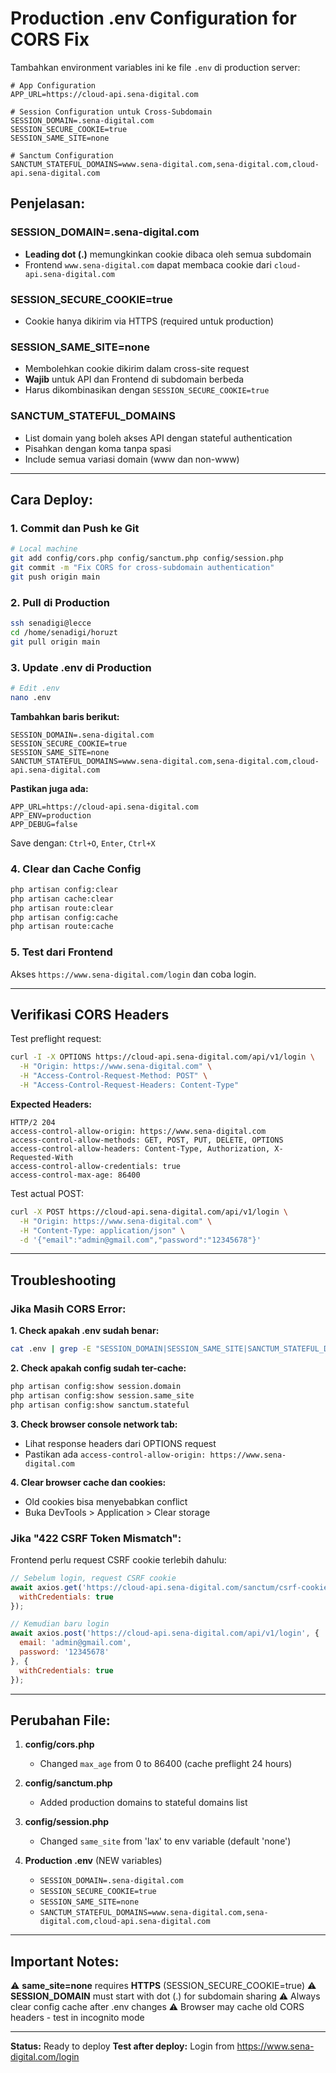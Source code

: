 # Production .env Configuration for CORS Fix

Tambahkan environment variables ini ke file `.env` di production server:

```env
# App Configuration
APP_URL=https://cloud-api.sena-digital.com

# Session Configuration untuk Cross-Subdomain
SESSION_DOMAIN=.sena-digital.com
SESSION_SECURE_COOKIE=true
SESSION_SAME_SITE=none

# Sanctum Configuration
SANCTUM_STATEFUL_DOMAINS=www.sena-digital.com,sena-digital.com,cloud-api.sena-digital.com
```

## Penjelasan:

### SESSION_DOMAIN=.sena-digital.com
- **Leading dot (.)** memungkinkan cookie dibaca oleh semua subdomain
- Frontend `www.sena-digital.com` dapat membaca cookie dari `cloud-api.sena-digital.com`

### SESSION_SECURE_COOKIE=true
- Cookie hanya dikirim via HTTPS (required untuk production)

### SESSION_SAME_SITE=none
- Membolehkan cookie dikirim dalam cross-site request
- **Wajib** untuk API dan Frontend di subdomain berbeda
- Harus dikombinasikan dengan `SESSION_SECURE_COOKIE=true`

### SANCTUM_STATEFUL_DOMAINS
- List domain yang boleh akses API dengan stateful authentication
- Pisahkan dengan koma tanpa spasi
- Include semua variasi domain (www dan non-www)

---

## Cara Deploy:

### 1. Commit dan Push ke Git
```bash
# Local machine
git add config/cors.php config/sanctum.php config/session.php
git commit -m "Fix CORS for cross-subdomain authentication"
git push origin main
```

### 2. Pull di Production
```bash
ssh senadigi@lecce
cd /home/senadigi/horuzt
git pull origin main
```

### 3. Update .env di Production
```bash
# Edit .env
nano .env
```

**Tambahkan baris berikut:**
```env
SESSION_DOMAIN=.sena-digital.com
SESSION_SECURE_COOKIE=true
SESSION_SAME_SITE=none
SANCTUM_STATEFUL_DOMAINS=www.sena-digital.com,sena-digital.com,cloud-api.sena-digital.com
```

**Pastikan juga ada:**
```env
APP_URL=https://cloud-api.sena-digital.com
APP_ENV=production
APP_DEBUG=false
```

Save dengan: `Ctrl+O`, `Enter`, `Ctrl+X`

### 4. Clear dan Cache Config
```bash
php artisan config:clear
php artisan cache:clear
php artisan route:clear
php artisan config:cache
php artisan route:cache
```

### 5. Test dari Frontend
Akses `https://www.sena-digital.com/login` dan coba login.

---

## Verifikasi CORS Headers

Test preflight request:
```bash
curl -I -X OPTIONS https://cloud-api.sena-digital.com/api/v1/login \
  -H "Origin: https://www.sena-digital.com" \
  -H "Access-Control-Request-Method: POST" \
  -H "Access-Control-Request-Headers: Content-Type"
```

**Expected Headers:**
```
HTTP/2 204
access-control-allow-origin: https://www.sena-digital.com
access-control-allow-methods: GET, POST, PUT, DELETE, OPTIONS
access-control-allow-headers: Content-Type, Authorization, X-Requested-With
access-control-allow-credentials: true
access-control-max-age: 86400
```

Test actual POST:
```bash
curl -X POST https://cloud-api.sena-digital.com/api/v1/login \
  -H "Origin: https://www.sena-digital.com" \
  -H "Content-Type: application/json" \
  -d '{"email":"admin@gmail.com","password":"12345678"}'
```

---

## Troubleshooting

### Jika Masih CORS Error:

**1. Check apakah .env sudah benar:**
```bash
cat .env | grep -E "SESSION_DOMAIN|SESSION_SAME_SITE|SANCTUM_STATEFUL_DOMAINS"
```

**2. Check apakah config sudah ter-cache:**
```bash
php artisan config:show session.domain
php artisan config:show session.same_site
php artisan config:show sanctum.stateful
```

**3. Check browser console network tab:**
- Lihat response headers dari OPTIONS request
- Pastikan ada `access-control-allow-origin: https://www.sena-digital.com`

**4. Clear browser cache dan cookies:**
- Old cookies bisa menyebabkan conflict
- Buka DevTools > Application > Clear storage

### Jika "422 CSRF Token Mismatch":

Frontend perlu request CSRF cookie terlebih dahulu:
```javascript
// Sebelum login, request CSRF cookie
await axios.get('https://cloud-api.sena-digital.com/sanctum/csrf-cookie', {
  withCredentials: true
});

// Kemudian baru login
await axios.post('https://cloud-api.sena-digital.com/api/v1/login', {
  email: 'admin@gmail.com',
  password: '12345678'
}, {
  withCredentials: true
});
```

---

## Perubahan File:

1. **config/cors.php**
   - Changed `max_age` from 0 to 86400 (cache preflight 24 hours)

2. **config/sanctum.php**
   - Added production domains to stateful domains list

3. **config/session.php**
   - Changed `same_site` from 'lax' to env variable (default 'none')

4. **Production .env** (NEW variables)
   - `SESSION_DOMAIN=.sena-digital.com`
   - `SESSION_SECURE_COOKIE=true`
   - `SESSION_SAME_SITE=none`
   - `SANCTUM_STATEFUL_DOMAINS=www.sena-digital.com,sena-digital.com,cloud-api.sena-digital.com`

---

## Important Notes:

⚠️ **same_site=none** requires **HTTPS** (SESSION_SECURE_COOKIE=true)
⚠️ **SESSION_DOMAIN** must start with dot (.) for subdomain sharing
⚠️ Always clear config cache after .env changes
⚠️ Browser may cache old CORS headers - test in incognito mode

---

**Status:** Ready to deploy
**Test after deploy:** Login from https://www.sena-digital.com/login
